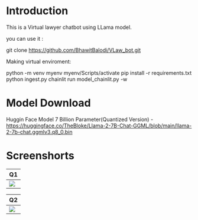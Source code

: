 # Introduction
This is a Virtual lawyer chatbot using LLama model. 

you can use it : 

git clone https://github.com/BhawitBalodi/VLaw_bot.git

Making virtual enviroment:

python -m venv myenv
myenv/Scripts/activate
pip install -r requirements.txt
python ingest.py
chainlit run model_chainlit.py -w

# Model Download 
Huggin Face Model 7 Billion Parameter(Quantized Version) - https://huggingface.co/TheBloke/Llama-2-7B-Chat-GGML/blob/main/llama-2-7b-chat.ggmlv3.q8_0.bin


# Screenshorts

| Q1      |
|------------|
| <img src="https://github.com/BhawitBalodi/VLaw_bot/assets/82761457/56c91e12-8ef5-4a0f-b6aa-c92f245aed7d"> |

| Q2      |
|------------|
| <img src="https://github.com/BhawitBalodi/VLaw_bot/assets/82761457/b45968e0-2df8-4b40-bf76-3867fc98bc92"> |
